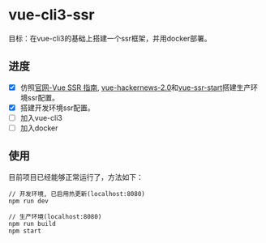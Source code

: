 # vue-cli3-ssr

目标：在vue-cli3的基础上搭建一个ssr框架，并用docker部署。

## 进度
- [x] 仿照[官网-Vue SSR 指南](https://ssr.vuejs.org/zh/#%E4%BB%80%E4%B9%88%E6%98%AF%E6%9C%8D%E5%8A%A1%E5%99%A8%E7%AB%AF%E6%B8%B2%E6%9F%93-ssr-%EF%BC%9F), [vue-hackernews-2.0](https://github.com/vuejs/vue-hackernews-2.0)和[vue-ssr-start](https://github.com/gxmzjxk/vue-ssr-start)搭建生产环境ssr配置。
- [x] 搭建开发环境ssr配置。
- [ ] 加入vue-cli3
- [ ] 加入docker

## 使用

目前项目已经能够正常运行了，方法如下：

```
// 开发环境, 已启用热更新(localhost:8080)
npm run dev

// 生产环境(localhost:8080)
npm run build
npm start
```

